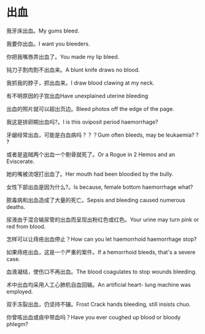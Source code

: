 # 出血

<p><span class="chinese">我牙床出血。</span><span class="english">My gums bleed.</span></p>

<p><span class="chinese">我要你出血。</span><span class="english">I want you bleeders.</span></p>

<p><span class="chinese">你把我嘴唇弄出血了。</span><span class="english">You made my lip bleed.</span></p>

<p><span class="chinese">钝刀子割肉割不出血来。</span><span class="english">A blunt knife draws no blood.</span></p>

<p><span class="chinese">我抓我的脖子，抓出血来。</span><span class="english">I draw blood clawing at my neck.</span></p>

<p><span class="chinese">有不明原因的子宫出血</span><span class="english">Have unexplained uterine bleeding</span></p>

<p><span class="chinese">出血的照片就可以超出页边。</span><span class="english">Bleed photos off the edge of the page.</span></p>

<p><span class="chinese">我这是排卵期出血吗?。</span><span class="english">I is this oviposit period haemorrhage?</span></p>

<p><span class="chinese">牙龈经常出血，可能是白血病吗？？？</span><span class="english">Gum often bleeds, may be leukaemia? ? ?</span></p>

<p><span class="chinese">或者是盗贼两个出血一个剔骨就死了。</span><span class="english">Or a Rogue in 2 Hemos and an Eviscerate.</span></p>

<p><span class="chinese">她的嘴被流氓打出血了。</span><span class="english">Her mouth had been bloodied by the bully.</span></p>

<p><span class="chinese">女性下部出血是因为什么?。</span><span class="english">Is because, female bottom haemorrhage what?</span></p>

<p><span class="chinese">脓毒病和出血造成了大量的死亡。</span><span class="english">Sepsis and bleeding caused numerous deaths.</span></p>

<p><span class="chinese">尿液由于混合输尿管的出血而呈现出粉红色或红色。</span><span class="english">Your urine may turn pink or red from blood.</span></p>

<p><span class="chinese">怎样可以让痔疮出血停止？</span><span class="english">How can you let haemorrhoid haemorrhage stop?</span></p>

<p><span class="chinese">如果痔疮出血，这是一个严重的案件。</span><span class="english">If a hemorrhoid bleeds, that's a severe case.</span></p>

<p><span class="chinese">血液凝结，使伤口不再出血。</span><span class="english">The blood coagulates to stop wounds bleeding.</span></p>

<p><span class="chinese">术中出血均采用人工心肺机自血回输。</span><span class="english">An artificial heart- lung machine was employed.</span></p>

<p><span class="chinese">双手冻裂出血，仍坚持不辍。</span><span class="english">Frost Crack hands bleeding, still insists chuo.</span></p>

<p><span class="chinese">你曾咳出血或痰中带血吗？</span><span class="english">Have you ever coughed up blood or bloody phlegm?</span></p>

